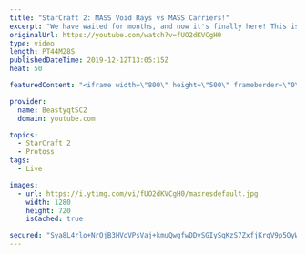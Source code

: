 ```yaml
---
title: "StarCraft 2: MASS Void Rays vs MASS Carriers!"
excerpt: "We have waited for months, and now it's finally here! This is the VOID RAYS to GRANDMASTER series! With the new balance changes to speedy Void Rays in the latest patch, we can now begin the series right!  #VoidRaystoGM #VoidRays #ChadRays #Beastyqt #StarCraft2 #SC2  Feel free to let me know if you have"
originalUrl: https://youtube.com/watch?v=fUO2dKVCgH0
type: video
length: PT44M28S
publishedDateTime: 2019-12-12T13:05:15Z
heat: 50

featuredContent: "<iframe width=\"800\" height=\"500\" frameborder=\"0\" src=\"https://www.youtube.com/embed/fUO2dKVCgH0\" allow=\"accelerometer; autoplay; encrypted-media; gyroscope; picture-in-picture\" allowfullscreen></iframe>"

provider:
  name: BeastyqtSC2
  domain: youtube.com

topics:
  - StarCraft 2
  - Protoss
tags:
  - Live

images:
  - url: https://i.ytimg.com/vi/fUO2dKVCgH0/maxresdefault.jpg
    width: 1280
    height: 720
    isCached: true

secured: "Sya8L4rlo+NrOjB3HVoVPsVaj+kmuQwgfwDDvSGIySqKzS7ZxfjKrqV9p5OyWbMOGQ3ACOyQre11ed6NTnhOsbUerFqgyk7x5a9dLSoP9LJwVWHu0mrGV/dIhboqFyGSx2GIAViEDSVSHtIlBChaL/zk326IYXYnu4WGdzAIBOxeTco4GBwm2L3HIL3kxSg8SgA9ADr64a4lRjgnuicNUqlCKNEUJveAEzd41xEHgICKsqT+oyH27+Gt+hr8lRQuWU2aig/F0Ip1lYyI9AKs3B+GCj+Lgx7LvApS9K7lQJcYc2BKpe1d53X0y6xTn3zOhR93s0yLlB9XrienTFubtFs2T3s8SJvznCNk4u6Iz4ByGZx0ZsJsTyvxUSyZ1hZzSMts3Kli4VtHe6j31AOodrkvMvVXdGE5/rqe6RDUI40=;Eos1vWf8TcilW1LsKYvLDw=="
---
```


